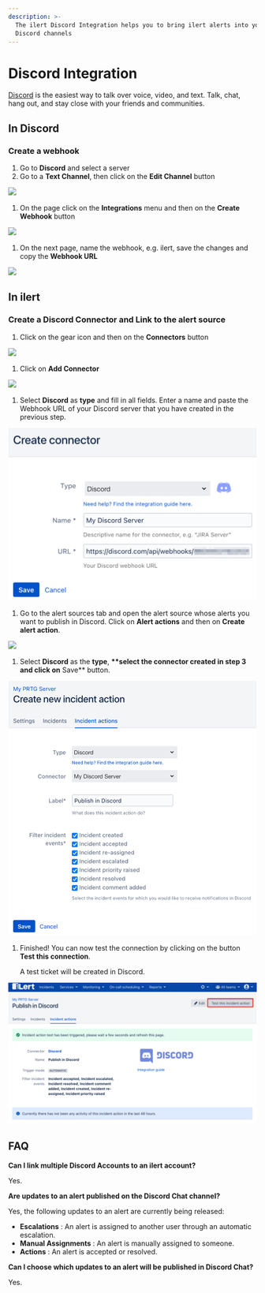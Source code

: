 ```yaml
---
description: >-
  The ilert Discord Integration helps you to bring ilert alerts into your
  Discord channels
---
```


# Discord Integration

[Discord](https://discord.com/) is the easiest way to talk over voice, video, and text. Talk, chat, hang out, and stay close with your friends and communities.

## In Discord <a href="#in-discord" id="in-discord"></a>

### Create a webhook <a href="#create-webhook" id="create-webhook"></a>

1. Go to **Discord** and select a server
2. Go to a **Text Channel**, then click on the **Edit Channel** button

![](../.gitbook/assets/Screenshot\_2021-07-02\_at\_10\_56\_32.png)

1. On the page click on the **Integrations** menu and then on the **Create Webhook** button

![](../.gitbook/assets/general\_-\_Discord.png)

1. On the next page, name the webhook, e.g. ilert, save the changes and copy the **Webhook URL**

![](<../.gitbook/assets/general\_-\_Discord (1).png>)

## In ilert <a href="#in-ilert" id="in-ilert"></a>

### Create a Discord Connector and Link to the alert source <a href="#create-alarm-source" id="create-alarm-source"></a>

1. Click on the gear icon and then on the **Connectors** button

![](<../.gitbook/assets/go\_to\_connectors (4).png>)

1. Click on **Add Connector**

![](<../.gitbook/assets/create\_connector\_button (2).png>)

1. Select **Discord** as **type** and fill in all fields. Enter a name and paste the Webhook URL of your Discord server that you have created in the previous step.

![](<../.gitbook/assets/iLert (87).png>)

1. Go to the alert sources tab and open the alert source whose alerts you want to publish in Discord. Click on **Alert actions** and then on **Create alert action**.

![](<../.gitbook/assets/new\_incident\_action (12) (9).png>)

1. Select **Discord** as the **type**, **\*\*select the connector created in step 3 and click on** Save\*\* button.

![](<../.gitbook/assets/iLert (88).png>)

1.  Finished! You can now test the connection by clicking on the button **Test this connection**. &#x20;

    A test ticket will be created in Discord.

![](<../.gitbook/assets/iLert (89).png>)

## FAQ <a href="#faq" id="faq"></a>

**Can I link multiple Discord Accounts to an ilert account?**

Yes.

**Are updates to an alert published on the Discord Chat channel?**

Yes, the following updates to an alert are currently being released:

* **Escalations** : An alert is assigned to another user through an automatic escalation.
* **Manual Assignments** : An alert is manually assigned to someone.
* **Actions** : An alert is accepted or resolved.

**Can I choose which updates to an alert will be published in Discord Chat?**

Yes.
